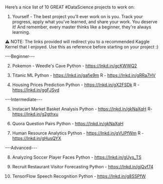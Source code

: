 Here’s a nice list of 10 GREAT #DataScience projects to work on:

1. Yourself - The best project you'll ever work on is you.
Track your progress, apply what you've learned, and share your work. You deserve it! And remember, every master thinks like a beginner, they're always learning.

⚠️ NOTE: The links provided will redirect you to a recommended Kaggle Kernel that I enjoyed. Use this as reference before starting on your project :)

---Beginner---

2. Pokemon - Weedle's Cave
Python - https://lnkd.in/gcKWWQ2

3. Titanic ML
Python - https://lnkd.in/gafie9m
R - https://lnkd.in/gRRa7HV

4. Housing Prices Prediction
Python - https://lnkd.in/gX2FSDk
R - https://lnkd.in/ggFJSyd

---Intermediate---

5. Instacart Market Basket Analysis
Python - https://lnkd.in/gkNaXqH
R- https://lnkd.in/g2gthxu

6. Quora Question Pairs
Python - https://lnkd.in/gkNaXqH 

7. Human Resource Analytics
Python - https://lnkd.in/gVUPfWm
R -https://lnkd.in/gHusQYX

---Advanced---

8. Analyzing Soccer Player Faces
Python - https://lnkd.in/gUys_TS

9. Recruit Restaurant Visitor Forecasting
Python - https://lnkd.in/gjQvf74

10. TensorFlow Speech Recognition
Python - https://lnkd.in/g8SSPfW
